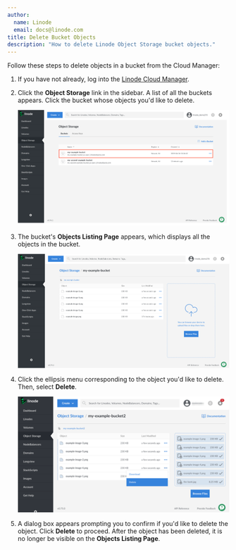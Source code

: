 ```yaml
---
author:
  name: Linode
  email: docs@linode.com
title: Delete Bucket Objects
description: "How to delete Linode Object Storage bucket objects."
---
```


Follow these steps to delete objects in a bucket from the Cloud Manager:

1.  If you have not already, log into the [Linode Cloud Manager](https://cloud.linode.com).

1.  Click the **Object Storage** link in the sidebar. A list of all the buckets appears. Click the bucket whose objects you'd like to delete.

    ![Select an Object Storage Bucket](select-bucket.png "Select an Object Storage Bucket")

1. The bucket's **Objects Listing Page** appears, which displays all the objects in the bucket.

    ![View all of the bucket's objects](view-your-objects.png "View all of the bucket's objects")

1. Click the ellipsis menu corresponding to the object you'd like to delete. Then, select **Delete**.

    ![Delete an object from the bucket](object-storage-delete-object.png "Delete an object from the bucket")

1. A dialog box appears prompting you to confirm if you'd like to delete the object. Click **Delete** to proceed. After the object has been deleted, it is no longer be visible on the **Objects Listing Page**.